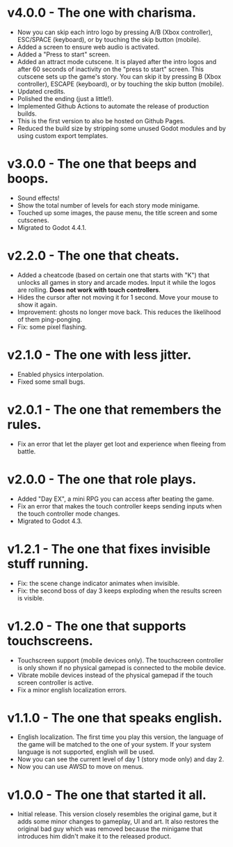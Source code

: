 # v4.0.0 - The one with charisma.

* Now you can skip each intro logo by pressing A/B (Xbox controller), 
ESC/SPACE (keyboard), or by touching the skip button (mobile).
* Added a screen to ensure web audio is activated.
* Added a "Press to start" screen.
* Added an attract mode cutscene. It is played after the intro logos and after 
60 seconds of inactivity on the "press to start" screen. This cutscene sets up 
the game's story. You can skip it by pressing B (Xbox controller), 
ESCAPE (keyboard), or by touching the skip button (mobile).
* Updated credits.
* Polished the ending (just a little!).
* Implemented Github Actions to automate the release of production builds.
* This is the first version to also be hosted on Github Pages.
* Reduced the build size by stripping some unused Godot modules and by using 
custom export templates.


# v3.0.0 - The one that beeps and boops.

* Sound effects!
* Show the total number of levels for each story mode minigame.
* Touched up some images, the pause menu, the title screen and some cutscenes.
* Migrated to Godot 4.4.1.

# v2.2.0 - The one that cheats.

* Added a cheatcode (based on certain one that starts with "K") that unlocks 
all games in story and arcade modes. Input it while the logos are rolling. 
**Does not work with touch controllers**.
* Hides the cursor after not moving it for 1 second. Move your mouse to show it again.
* Improvement: ghosts no longer move back. This reduces the likelihood of them 
ping-ponging.
* Fix: some pixel flashing.


# v2.1.0 - The one with less jitter.

* Enabled physics interpolation.
* Fixed some small bugs.


# v2.0.1 - The one that remembers the rules.

* Fix an error that let the player get loot and experience when fleeing from battle.


# v2.0.0 - The one that role plays.

* Added "Day EX", a mini RPG you can access after beating the game.
* Fix an error that makes the touch controller keeps sending inputs when 
the touch controller mode changes.
* Migrated to Godot 4.3.


# v1.2.1 - The one that fixes invisible stuff running.

* Fix: the scene change indicator animates when invisible.
* Fix: the second boss of day 3 keeps exploding when the results screen is visible.  


# v1.2.0 - The one that supports touchscreens.

* Touchscreen support (mobile devices only). The touchscreen controller is only 
shown if no physical gamepad is connected to the mobile device.
* Vibrate mobile devices instead of the physical gamepad if 
the touch screen controller is active.
* Fix a minor english localization errors.


# v1.1.0 - The one that speaks english.

* English localization. The first time you play this version, the language of the
game will be matched to the one of your system. If your system language is 
not supported, english will be used.
* Now you can see the current level of day 1 (story mode only) and day 2.
* Now you can use AWSD to move on menus.


# v1.0.0 - The one that started it all.

* Initial release. This version closely resembles the original game, 
but it adds some minor changes to gameplay, UI and art. 
It also restores the original bad guy which was removed because the minigame 
that introduces him didn't make it to the released product.
